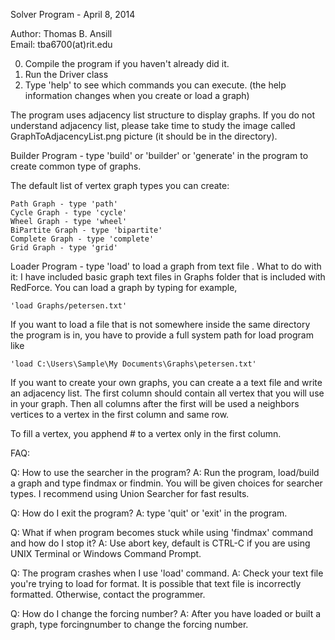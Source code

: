 Solver Program - April 8, 2014

Author: Thomas B. Ansill<br>
Email: tba6700(at)rit.edu

0. Compile the program if you haven't already did it.
1. Run the Driver class
2. Type 'help' to see which commands you can execute. (the help information changes when you create or load a graph)

The program uses adjacency list structure to display graphs. If you do not
understand adjacency list, please take time to study the image called GraphToAdjacencyList.png
picture (it should be in the directory).

Builder Program - type 'build' or 'builder' or 'generate' in the program to create common type of graphs.

The default list of vertex graph types you can create:

	Path Graph - type 'path'
	Cycle Graph - type 'cycle'
	Wheel Graph - type 'wheel'
	BiPartite Graph - type 'bipartite'
	Complete Graph - type 'complete'
	Grid Graph - type 'grid'

Loader Program - type 'load' to load a graph from text file
.
What to do with it: I have included basic graph text files in Graphs folder that is included with RedForce. You can load a graph by typing for example, 

    'load Graphs/petersen.txt' 
        
If you want to load a file that is not somewhere inside the same directory the program is in, you have to provide a full system path for load program like 

    'load C:\Users\Sample\My Documents\Graphs\petersen.txt'
	
If you want to create your own graphs, you can create a a text file and write an adjacency list. The first column should contain all vertex that you will use in your graph. Then all columns after the first will be used a neighbors vertices to a vertex in the first column and same row.
 
To fill a vertex, you apphend # to a vertex only in the first column.

FAQ:

Q: How to use the searcher in the program?
A: Run the program, load/build a graph and type findmax or findmin. You will be
	given choices for searcher types. I recommend using Union
	Searcher for fast results.

Q: How do I exit the program?
A: type 'quit' or 'exit' in the program.

Q: What if when program becomes stuck while using 'findmax'
	command and how do I stop it?
A: Use abort key, default is CTRL-C if you are using UNIX Terminal
	or Windows Command Prompt.

Q: The program crashes when I use 'load' command.
A: Check your text file you're trying to load for format. It is 
	possible that text file is incorrectly formatted. Otherwise,
	contact the programmer.

Q: How do I change the forcing number?
A: After you have loaded or built a graph, type forcingnumber to 
	change the forcing number.
